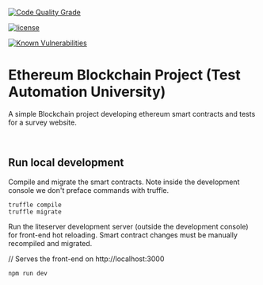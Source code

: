 [![Code Quality Grade](https://www.code-inspector.com/project/21134/status/svg)](https://frontend.code-inspector.com/project/21134/dashboard)

[![license](https://img.shields.io/badge/license-MIT-green.svg)](https://github.com/rafaelaazevedo/tau-blockchain-course/blob/master/LICENSE)

[![Known Vulnerabilities](https://snyk.io/test/github/rafaelaazevedo/tau-blockchain-course/badge.svg?targetFile=package.json)](https://snyk.io/test/github/rafaelaazevedo/tau-blockchain-course?targetFile=package.json)

# Ethereum Blockchain Project (Test Automation University)

A simple Blockchain project developing ethereum smart contracts and tests for a survey website.

<br>

## Run local development

Compile and migrate the smart contracts. Note inside the development console we don't preface commands with truffle.

```
truffle compile
truffle migrate
```

Run the liteserver development server (outside the development console) for front-end hot reloading. Smart contract changes must be manually recompiled and migrated.

// Serves the front-end on http://localhost:3000

```
npm run dev
```

